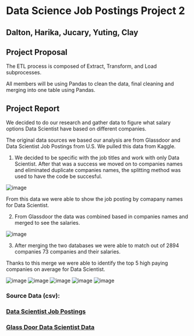 
# Data Science Job Postings Project 2
## Dalton, Harika, Jucary, Yuting, Clay


## Project Proposal 

The ETL process is composed of Extract, Transform, and Load subprocesses. 
 
All members will be using Pandas to clean the data, final cleaning and merging into one table using Pandas.




## Project Report



We decided to do our research and gather data to figure what salary options Data Scientist have based on different companies. 

The original data sources we based our analysis are from Glassdoor and Data Scientist Job Postings from U.S. We pulled this data from Kaggle.

1. We decided to be specific with the job titles and work with only Data Scientist. After that was a success we moved on to companies names and eliminated duplicate companies names, the splitting method was used to have the code be succesful. 

![image](https://user-images.githubusercontent.com/82185341/126244962-b551178b-f948-43b4-81d3-26e43214c233.png)

From this data we were able to show the job posting by comapany names for Data Scientist.


2. From Glassdoor the data was combined based in companies names and merged to see the salaries. 

![image](https://user-images.githubusercontent.com/82185341/126245641-515edaca-d66d-44c1-8b64-31b287ae8983.png)


3. After merging the two databases we were able to match out of 2894 companies 73 companies and their salaries.

Thanks to this merge we were able to identify the top 5 high paying companies on average for Data Scientist. 

![image](https://user-images.githubusercontent.com/82185341/126246927-6b73869e-b54d-4848-80b4-af94f1829e8d.png)
![image](https://user-images.githubusercontent.com/82185341/126247030-f87ea220-38b3-478f-ae4c-13949b89d5d0.png)
![image](https://user-images.githubusercontent.com/82185341/126246567-71f1a862-7a77-459f-b91e-26431c8aba76.png)
![image](https://user-images.githubusercontent.com/82185341/126246621-94f232bb-6b13-4198-b1ac-f24b06619c83.png)
![image](https://user-images.githubusercontent.com/82185341/126246663-fd0951eb-6005-44c1-8091-8718c06a9442.png)



### Source Data (csv):

### [Data Scientist Job Postings](https://data.world/jobspikr/10000-data-scientist-job-postings-from-the-usa)


### [Glass Door Data Scientist Data](https://www.kaggle.com/milan400/glassdoordata-scientist?select=glassdoor.csv)













